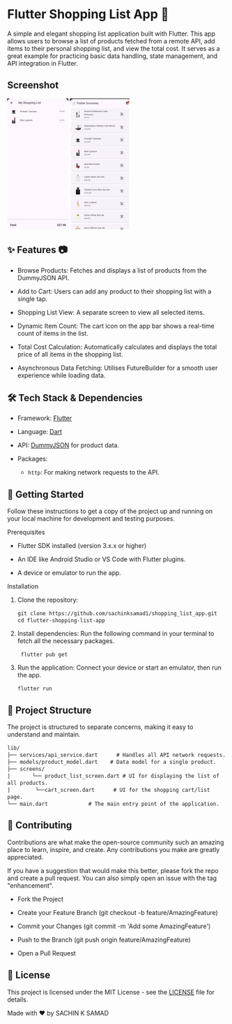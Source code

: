 # Flutter Shopping List App 🛒
A simple and elegant shopping list application built with Flutter. This app allows users to browse a list of products fetched from a remote API, add items to their personal shopping list, and view the total cost. It serves as a great example for practicing basic data handling, state management, and API integration in Flutter.
## Screenshot
![Screenshot1](Screenshot1_shopping_list_app.jpg)     ![Screenshot2](Screenshot2_shopping_list_app.jpg)

## ✨ Features 📷

  * Browse Products: Fetches and displays a list of products from the DummyJSON API.

 * Add to Cart: Users can add any product to their shopping list with a single tap.

  * Shopping List View: A separate screen to view all selected items.

  * Dynamic Item Count: The cart icon on the app bar shows a real-time count of items in the list.

  * Total Cost Calculation: Automatically calculates and displays the total price of all items in the shopping list.

  * Asynchronous Data Fetching: Utilises FutureBuilder for a smooth user experience while loading data.

## 🛠️ Tech Stack & Dependencies

  - Framework: [Flutter](https://flutter.dev/)

  - Language: [Dart](https://dart.dev/)

  - API: [DummyJSON](https://dummyjson.com/) for product data.

  - Packages:

    - `http`: For making network requests to the API.

## 🚀 Getting Started

Follow these instructions to get a copy of the project up and running on your local machine for development and testing purposes.

Prerequisites
  - Flutter SDK installed (version 3.x.x or higher)

  - An IDE like Android Studio or VS Code with Flutter plugins.
  
  - A device or emulator to run the app.

Installation

  1. Clone the repository:
      ```
      git clone https://github.com/sachinksamad1/shopping_list_app.git
      cd flutter-shopping-list-app
      ```

  2. Install dependencies:
     Run the following command in your terminal to fetch all the necessary packages.
      ```
       flutter pub get
      ```
  3. Run the application:
     Connect your device or start an emulator, then run the app.
      ```
      flutter run
      ```

## 📂 Project Structure
The project is structured to separate concerns, making it easy to understand and maintain.
```
lib/
├── services/api_service.dart      # Handles all API network requests.
├── models/product_model.dart    # Data model for a single product.
├── screens/
|       └── product_list_screen.dart # UI for displaying the list of all products.
|        └──cart_screen.dart      # UI for the shopping cart/list page.
└── main.dart             # The main entry point of the application.
```

## 🤝 Contributing
Contributions are what make the open-source community such an amazing place to learn, inspire, and create. Any contributions you make are greatly appreciated.

If you have a suggestion that would make this better, please fork the repo and create a pull request. You can also simply open an issue with the tag "enhancement".

  - Fork the Project

  - Create your Feature Branch (git checkout -b feature/AmazingFeature)

  - Commit your Changes (git commit -m 'Add some AmazingFeature')

  - Push to the Branch (git push origin feature/AmazingFeature)

  - Open a Pull Request

## 📄 License
This project is licensed under the MIT License - see the [LICENSE](LICENSE) file for details.

Made with ❤️ by SACHIN K SAMAD

